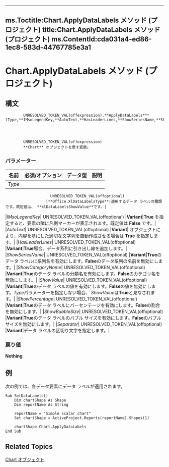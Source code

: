 
---
ms.Toctitle:Chart.ApplyDataLabels メソッド (プロジェクト)
title:Chart.ApplyDataLabels メソッド (プロジェクト)
ms.ContentId:cda031a4-ed86-1ec8-583d-44767785e3a1
---
# Chart.ApplyDataLabels メソッド (プロジェクト)





## 構文

            UNRESOLVED_TOKEN_VAL(offexpression).**ApplyDataLabels***(Type,**IMsoLegendKey,**AutoText,**HasLeaderLines,**ShowSeriesName,**ShowCategoryName,**ShowValue,**ShowPercentage,**ShowBubbleSize,**Separator)*




            UNRESOLVED_TOKEN_VAL(offexpression)
            **Chart** オブジェクトを表す変数。

### パラメーター

|**名前**|**必須/オプション**|**データ型**|**説明**|
|---|---|---|---|
|*Type*|
                        UNRESOLVED_TOKEN_VAL(offoptional)
                      |**Office.XlDataLabelsType**|適用するデータ ラベルの種類です。既定値は、 **xlDataLabelsShowValue**です。|
|*IMsoLegendKey*|
                        UNRESOLVED_TOKEN_VAL(offoptional)
                      |**Variant**|**True** を指定すると、要素の隣に凡例マーカーが表示されます。既定値は **False** です。|
|*AutoText*|
                        UNRESOLVED_TOKEN_VAL(offoptional)
                      |**Variant**|
						オブジェクトにより、内容を基にした適切な文字列を自動作成させる場合は **True** を指定します。|
|*HasLeaderLines*|
                        UNRESOLVED_TOKEN_VAL(offoptional)
                      |**Variant**|**True**場合、データ系列に引き出し線を追加します。|
|*ShowSeriesName*|
                        UNRESOLVED_TOKEN_VAL(offoptional)
                      |**Variant**|**True**のデータ ラベルに系列名を有効にします。**False**のデータ系列の名前を無効にします。|
|*ShowCategoryName*|
                        UNRESOLVED_TOKEN_VAL(offoptional)
                      |**Variant**|**True**のデータ ラベルの分類名を有効にします。**False**のカテゴリ名を無効にします。|
|*ShowValue*|
                        UNRESOLVED_TOKEN_VAL(offoptional)
                      |**Variant**|**True**のデータ ラベルの値を有効にします。**False**の値を無効にします。*Type*パラメーターを指定しない場合、 *ShowValue*は**True**と見なされます。|
|*ShowPercentage*|
                        UNRESOLVED_TOKEN_VAL(offoptional)
                      |**Variant**|**True**のデータ ラベルにパーセンテージを有効にします。**False**の割合を無効にします。|
|*ShowBubbleSize*|
                        UNRESOLVED_TOKEN_VAL(offoptional)
                      |**Variant**|**True**のデータ ラベルのバブル サイズを有効にします。**False**のバブル サイズを無効にします。|
|*Separator*|
                        UNRESOLVED_TOKEN_VAL(offoptional)
                      |**Variant**|データ ラベルの区切り文字を指定します。|



### 戻り値
**Nothing**





## 例
次の例では、各データ要素にデータ ラベルが適用されます。

```vba
Sub SetDataLabels()
    Dim chartShape As Shape
    Dim reportName As String
    
    reportName = "Simple scalar chart"
    Set chartShape = ActiveProject.Reports(reportName).Shapes(1)
    
    chartShape.Chart.ApplyDataLabels
End Sub
```




## Related Topics

[Chart オブジェクト](810d4ec1-69d2-c432-b9da-57042b783b85.md)




